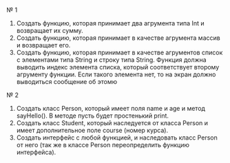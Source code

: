 № 1

1. Создать функцию, которая принимает два агрумента типа Int и возвращает их сумму.
2. Создать функцию, которая принимает в качестве агрумента массив и возвращает его.
3. Создать функцию, которая принимает в качестве агрументов список с элементами типа String и строку типа String. 
Функция должна выводить индекс элемента списка, который соответствует второму агрументу функции. Если такого элемента нет, то на экран должно выводиться сообщение об этомю

№ 2

1. Создать класс Person, который имеет поля name и age и метод sayHello(). В методе пусть будет простенький print.
2. Создать класс Student, который наследуется от класса Person и имеет дополнительное поле course (номер курса).
3. Создать интерфейс с любой функцией, и наследовать класс Person от него (так же в классе Person переопределить функцию интерфейса).
